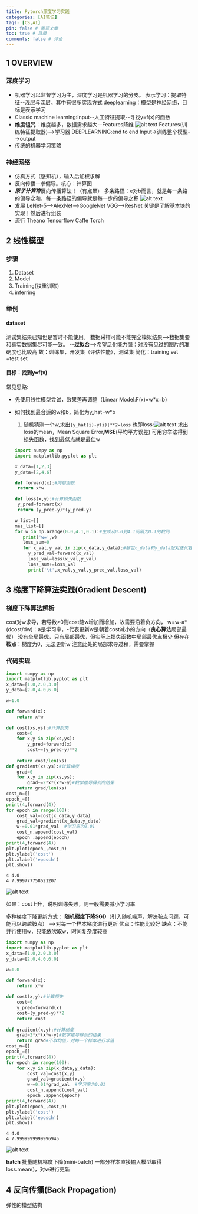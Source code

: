 ```yaml
---
title: Pytorch深度学习实践
categories: [AI笔记]
tags: [CS,AI]
pin: false # 置顶文章
toc: true # 目录
comments: false # 评论
---
```


## 1 OVERVIEW
### 深度学习
- 机器学习以监督学习为主，深度学习是机器学习的分支。
   表示学习：提取特征--浅层与深层。其中有很多实现方式
   deeplearning：模型是神经网络，目标是表示学习
- Classic machine learning:Input--人工特征提取--寻找y=f(x)的函数
- **维度诅咒**：维度越多，数据需求越大--Features降维
   ![alt text](/assets/img/2025-10-15-note01-01.png)
Features(训练特征提取器)-->学习器
DEEPLEARNING:end to end
Input->训练整个模型-->output
- 传统的机器学习策略

### 神经网络
- 仿真方式（感知机），输入后加权求解
- 反向传播--求偏导。核心：计算图
- ***原子计算符***反向传播算法！（有点晕）
  多条路径：e对b而言，就是每一条路的偏导之和，每一条路径的偏导就是每一步的偏导之积
  ![alt text](/assets/img/image.png)
- 发展
  LeNet-5-->AlexNet-->GoogleNet VGG-->ResNet
  关键是了解基本块的实现！然后进行组装
- 流行
  Theano  Tensorflow
  Caffe
  Torch

## 2 线性模型
### 步骤
  1. Dataset
  2. Model
  3. Training(权重训练)
  4. inferring
### 举例
#### dataset
  测试集结果已知但是暂时不能使用。
  数据采样可能不能完全模拟结果-->数据集要和真实数据集尽可能一致。
  --**过拟合**-->希望泛化能力强：对没有见过的图片的准确度也比较高
  故：训练集，开发集（评估性能），测试集
  简化：training set +test set
#### 目标：找到y=f(x)
常见思路:
- 先使用线性模型尝试，效果差再调整（Linear Model:F(x)=w*x+b）
- 如何找到最合适的w和b，简化为y_hat=w*b
   1. 随机猜测一个w,求出`|y_hat(i)-y(i)|**2=loss`
   也即loss:![alt text](/assets/img/image-1.png)
   求出loss的mean，Mean Square Error,**MSE**(平均平方误差)
   可用穷举法得到损失函数，找到最低点就是最佳w

   ```python
   import numpy as np
   import matplotlib.pyplot as plt

   x_data=[1,2,3]
   y_data=[2,4,6]

   def forward(x):#向前函数
    return x*w

   def loss(x,y):#计算损失函数
    y_pred=forward(x)
    return (y_pred-y)*(y_pred-y)
   
   w_list=[]
   mes_list=[]
   for w in np.arange(0.0,4.1,0.1):#生成从0.0到4.1间隔为0.1的数列
      print('w=',w)
      loss_sum=0
      for x_val,y_val in zip(x_data,y_data):#解包x_data和y_data配对迭代器
        y_pred_val=forward(x_val)
        loss_val=loss(x_val,y_val)
        loss_sum+=loss_val
        print('\t',x_val,y_val,y_pred_val,loss_val)

   ```

## 3 梯度下降算法实践(Gradient Descent)

### 梯度下降算法解析
cost对w求导，若导数>0则cost随w增加而增加，故需要沿着负方向，
w=w-a*(dcost/dw)：a是学习率，-代表更新w是朝着cost减小的方向（**贪心算法**局部最优）
没有全局最优，只有局部最优，但实际上损失函数中局部最优点极少
但存在**鞍点**：梯度为0，无法更新w
注意此处的局部求导过程，需要掌握

### 代码实现


```python
import numpy as np
import matplotlib.pyplot as plt
x_data=[1.0,2.0,3.0]
y_data=[2.0,4.0,6.0]

w=1.0

def forward(x):
    return x*w
    
def cost(xs,ys):#计算损失
    cost=0
    for x,y in zip(xs,ys):
        y_pred=forward(x)
        cost+=(y_pred-y)**2
        
    return cost/len(xs)
def gradient(xs,ys):#计算梯度
    grad=0
    for x,y in zip(xs,ys):
        grad+=2*x*(x*w-y)#数学推导得到的结果
    return grad/len(xs)
cost_n=[]
epoch_=[]
print(4,forward(4))
for epoch in range(100):
    cost_val=cost(x_data,y_data)
    grad_val=gradient(x_data,y_data)
    w-=0.01*grad_val  #学习率为0.01
    cost_n.append(cost_val)
    epoch_.append(epoch)
print(4,forward(4))
plt.plot(epoch_,cost_n)
plt.ylabel('cost')
plt.xlabel('eposch')
plt.show()
```

    4 4.0
    4 7.999777758621207
    


    
![alt text](/assets/img/output_3_1.png)
    


如果：cost上升，说明训练失败，则一般需要减小学习率

多种梯度下降更新方式：
**随机梯度下降SGD**（引入随机噪声，解决鞍点问题，可能可以跨越鞍点）
-->对每一个样本梯度进行更新
优点：性能比较好
缺点：不能并行使用w，只能依次取w，时间复杂度较高


```python
import numpy as np
import matplotlib.pyplot as plt
x_data=[1.0,2.0,3.0]
y_data=[2.0,4.0,6.0]

w=1.0

def forward(x):
    return x*w
    
def cost(x,y):#计算损失
    cost=0
    y_pred=forward(x)
    cost=(y_pred-y)**2
    return cost
    
def gradient(x,y):#计算梯度
    grad=2*x*(x*w-y)#数学推导得到的结果
    return grad#不取均值，对每一个样本进行求值
cost_n=[]
epoch_=[]
print(4,forward(4))
for epoch in range(100):
    for x,y in zip(x_data,y_data):
        cost_val=cost(x,y)
        grad_val=gradient(x,y)
        w-=0.01*grad_val  #学习率为0.01
        cost_n.append(cost_val)
        epoch_.append(epoch)
print(4,forward(4))
plt.plot(epoch_,cost_n)
plt.ylabel('cost')
plt.xlabel('eposch')
plt.show()
```

    4 4.0
    4 7.9999999999996945
    


    
![alt text](/assets/img/output_6_1.png)
    


**batch** 批量随机梯度下降(mini-batch)
一部分样本直接输入模型取得loss.mean()，对w进行更新

## 4 反向传播(Back Propagation)
弹性的模型结构

